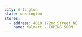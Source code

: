 ```yaml
---
city: Arlington
state: washington
stores:
  - address: 4010 172nd Street NE
    name: Walmart - COMING SOON
---
```


